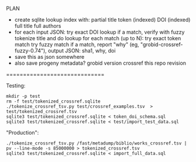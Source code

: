 
PLAN
- create sqlite lookup index with:
    partial title token (indexed)
    DOI (indexed)
    full title
    full authors
- for each input JSON:
    try exact DOI lookup
        if a match, verify with fuzzy
    tokenize title and do lookup
    for each match (up to N):
        try exact token match
        try fuzzy match
    if a match, report "why" (eg, "grobid-crossref-fuzzy-0.74"), output JSON:
        sha1, why, doi
- save this as json somewhere
- also save progeny metadata?
    grobid version
    crossref
    this repo revision

=============================

Testing:

    mkdir -p test
    rm -f test/tokenized_crossref.sqlite
    ./tokenize_crossref_tsv.py test/crossref_examples.tsv  > test/tokenized_crossref.tsv
    sqlite3 test/tokenized_crossref.sqlite < token_doi_schema.sql
    sqlite3 test/tokenized_crossref.sqlite < test/import_test_data.sql

"Production":

    ./tokenize_crossref_tsv.py /fast/metadump/biblio/works_crossref.tsv | pv --line-mode -s 85000000 > tokenized_crossref.tsv
    sqlite3 test/tokenized_crossref.sqlite < import_full_data.sql

